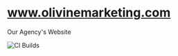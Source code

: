 # www.olivinemarketing.com
Our Agency's Website

![CI Builds](https://travis-ci.org/olivinemarketing/www.olivinemarketing.com.svg?branch=master)
